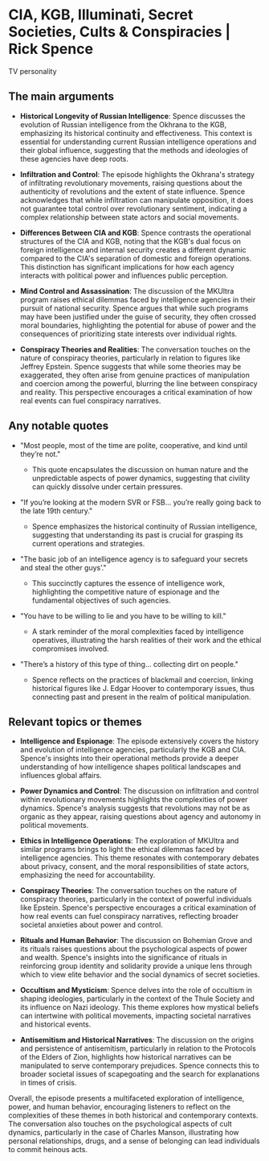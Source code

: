# CIA, KGB, Illuminati, Secret Societies, Cults & Conspiracies | Rick Spence

TV personality


## The main arguments

- **Historical Longevity of Russian Intelligence**: Spence discusses the evolution of Russian intelligence from the Okhrana to the KGB, emphasizing its historical continuity and effectiveness. This context is essential for understanding current Russian intelligence operations and their global influence, suggesting that the methods and ideologies of these agencies have deep roots.

- **Infiltration and Control**: The episode highlights the Okhrana's strategy of infiltrating revolutionary movements, raising questions about the authenticity of revolutions and the extent of state influence. Spence acknowledges that while infiltration can manipulate opposition, it does not guarantee total control over revolutionary sentiment, indicating a complex relationship between state actors and social movements.

- **Differences Between CIA and KGB**: Spence contrasts the operational structures of the CIA and KGB, noting that the KGB's dual focus on foreign intelligence and internal security creates a different dynamic compared to the CIA's separation of domestic and foreign operations. This distinction has significant implications for how each agency interacts with political power and influences public perception.

- **Mind Control and Assassination**: The discussion of the MKUltra program raises ethical dilemmas faced by intelligence agencies in their pursuit of national security. Spence argues that while such programs may have been justified under the guise of security, they often crossed moral boundaries, highlighting the potential for abuse of power and the consequences of prioritizing state interests over individual rights.

- **Conspiracy Theories and Realities**: The conversation touches on the nature of conspiracy theories, particularly in relation to figures like Jeffrey Epstein. Spence suggests that while some theories may be exaggerated, they often arise from genuine practices of manipulation and coercion among the powerful, blurring the line between conspiracy and reality. This perspective encourages a critical examination of how real events can fuel conspiracy narratives.

## Any notable quotes

- "Most people, most of the time are polite, cooperative, and kind until they’re not." 
  - This quote encapsulates the discussion on human nature and the unpredictable aspects of power dynamics, suggesting that civility can quickly dissolve under certain pressures.

- "If you’re looking at the modern SVR or FSB... you’re really going back to the late 19th century."
  - Spence emphasizes the historical continuity of Russian intelligence, suggesting that understanding its past is crucial for grasping its current operations and strategies.

- "The basic job of an intelligence agency is to safeguard your secrets and steal the other guys’."
  - This succinctly captures the essence of intelligence work, highlighting the competitive nature of espionage and the fundamental objectives of such agencies.

- "You have to be willing to lie and you have to be willing to kill."
  - A stark reminder of the moral complexities faced by intelligence operatives, illustrating the harsh realities of their work and the ethical compromises involved.

- "There’s a history of this type of thing... collecting dirt on people."
  - Spence reflects on the practices of blackmail and coercion, linking historical figures like J. Edgar Hoover to contemporary issues, thus connecting past and present in the realm of political manipulation.

## Relevant topics or themes

- **Intelligence and Espionage**: The episode extensively covers the history and evolution of intelligence agencies, particularly the KGB and CIA. Spence's insights into their operational methods provide a deeper understanding of how intelligence shapes political landscapes and influences global affairs.

- **Power Dynamics and Control**: The discussion on infiltration and control within revolutionary movements highlights the complexities of power dynamics. Spence's analysis suggests that revolutions may not be as organic as they appear, raising questions about agency and autonomy in political movements.

- **Ethics in Intelligence Operations**: The exploration of MKUltra and similar programs brings to light the ethical dilemmas faced by intelligence agencies. This theme resonates with contemporary debates about privacy, consent, and the moral responsibilities of state actors, emphasizing the need for accountability.

- **Conspiracy Theories**: The conversation touches on the nature of conspiracy theories, particularly in the context of powerful individuals like Epstein. Spence's perspective encourages a critical examination of how real events can fuel conspiracy narratives, reflecting broader societal anxieties about power and control.

- **Rituals and Human Behavior**: The discussion on Bohemian Grove and its rituals raises questions about the psychological aspects of power and wealth. Spence's insights into the significance of rituals in reinforcing group identity and solidarity provide a unique lens through which to view elite behavior and the social dynamics of secret societies.

- **Occultism and Mysticism**: Spence delves into the role of occultism in shaping ideologies, particularly in the context of the Thule Society and its influence on Nazi ideology. This theme explores how mystical beliefs can intertwine with political movements, impacting societal narratives and historical events.

- **Antisemitism and Historical Narratives**: The discussion on the origins and persistence of antisemitism, particularly in relation to the Protocols of the Elders of Zion, highlights how historical narratives can be manipulated to serve contemporary prejudices. Spence connects this to broader societal issues of scapegoating and the search for explanations in times of crisis.

Overall, the episode presents a multifaceted exploration of intelligence, power, and human behavior, encouraging listeners to reflect on the complexities of these themes in both historical and contemporary contexts. The conversation also touches on the psychological aspects of cult dynamics, particularly in the case of Charles Manson, illustrating how personal relationships, drugs, and a sense of belonging can lead individuals to commit heinous acts.